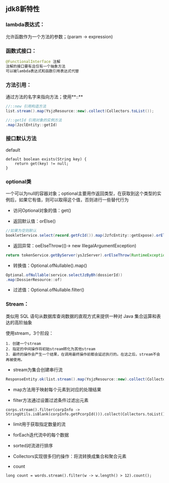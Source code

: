## jdk8新特性  

### lambda表达式：
  允许函数作为一个方法的参数；(param -> expression)  

### 函数式接口：

```java
@FunctionalInterface 注解
注解的接口要有且仅有一个抽象方法 
可以被lambda表达式和函数引用表达式代替
```

### 方法引用：  

通过方法的名字来指向方法；使用**::**

```java
//::new 引用构造方法
list.stream().map(YsjzResource::new).collect(Collectors.toList());

//::getId 引用对象的实例方法
.map(JzclEntity::getId)
```

### 接口默认方法

default

```
default boolean exists(String key) {
	return get(key) != null;
}
```

### optional类  

一个可以为null的容器对象；optional主要用作返回类型，在获取到这个类型的实例后，如果它有值，则可以取得这个值，否则进行一些替代行为  

- 访问Optional对象的值：get()

- 返回默认值：orElse()

```java
//如果为空则默认
bookletService.select(record.getFcId()).map(JzfcEntity::getExpose).orElse(2);
```

- 返回异常：oeElseThrow(()-> new IllegalArgumentException)

```java
return tokenService.getByServer(ysJzServer).orElseThrow(RuntimeException::new);
```

- 转换值：Optional.ofNullable().map()

```java
Optional.ofNullable(service.selectJzByBh(dossierId))
.map(DossierResource::of)
```

- 过滤值：Optional.ofNullable.filter()

### Stream：  

类似用 SQL 语句从数据库查询数据的直观方式来提供一种对 Java 集合运算和表达的高阶抽象  

使用stream，3个阶段：

	1. 创建一个stream
	2. 指定的中间操作将初始stream转化为其他stream
	3. 最终的操作会产生一个结果，在调用最终操作前都会延迟执行的。在这之后，stream不会再被使用。


- stream为集合创建串行流

```java
ResponseEntity.ok(list.stream().map(YsjzResource::new).collect(Collectors.toList()));
```

- map方法用于映射每个元素到对应的处理结果

- filter方法通过设置过滤条件过滤出元素

```
corps.stream().filter(corpInfo -> StringUtils.isBlank(corpInfo.getPcorpId())).collect(Collectors.toList());
```

- limit用于获取指定数量的流

- forEach迭代流中的每个数据

- sorted对流进行排序

- Collectors实现很多归约操作：将流转换成集合和聚合元素

- count

```
long count = words.stream().filter(w -> w.length() > 12).count();
```
